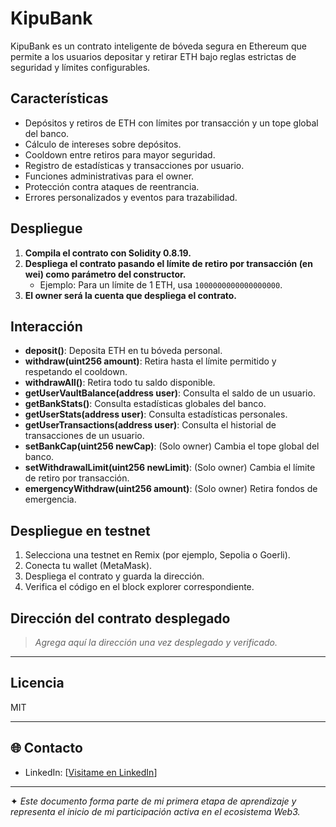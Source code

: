 # KipuBank

KipuBank es un contrato inteligente de bóveda segura en Ethereum que permite a los usuarios depositar y retirar ETH bajo reglas estrictas de seguridad y límites configurables.

## Características

- Depósitos y retiros de ETH con límites por transacción y un tope global del banco.
- Cálculo de intereses sobre depósitos.
- Cooldown entre retiros para mayor seguridad.
- Registro de estadísticas y transacciones por usuario.
- Funciones administrativas para el owner.
- Protección contra ataques de reentrancia.
- Errores personalizados y eventos para trazabilidad.

## Despliegue

1. **Compila el contrato con Solidity 0.8.19.**
2. **Despliega el contrato pasando el límite de retiro por transacción (en wei) como parámetro del constructor.**
   - Ejemplo: Para un límite de 1 ETH, usa `1000000000000000000`.
3. **El owner será la cuenta que despliega el contrato.**

## Interacción

- **deposit()**: Deposita ETH en tu bóveda personal.
- **withdraw(uint256 amount)**: Retira hasta el límite permitido y respetando el cooldown.
- **withdrawAll()**: Retira todo tu saldo disponible.
- **getUserVaultBalance(address user)**: Consulta el saldo de un usuario.
- **getBankStats()**: Consulta estadísticas globales del banco.
- **getUserStats(address user)**: Consulta estadísticas personales.
- **getUserTransactions(address user)**: Consulta el historial de transacciones de un usuario.
- **setBankCap(uint256 newCap)**: (Solo owner) Cambia el tope global del banco.
- **setWithdrawalLimit(uint256 newLimit)**: (Solo owner) Cambia el límite de retiro por transacción.
- **emergencyWithdraw(uint256 amount)**: (Solo owner) Retira fondos de emergencia.

## Despliegue en testnet

1. Selecciona una testnet en Remix (por ejemplo, Sepolia o Goerli).
2. Conecta tu wallet (MetaMask).
3. Despliega el contrato y guarda la dirección.
4. Verifica el código en el block explorer correspondiente.

## Dirección del contrato desplegado

> _Agrega aquí la dirección una vez desplegado y verificado._

---

## Licencia

MIT

---

## 🌐 Contacto 
- LinkedIn: [[Visitame en LinkedIn](https://www.linkedin.com/in/christianzamorahermida/)]  
 

---
✦ *Este documento forma parte de mi primera etapa de aprendizaje y representa el inicio de mi participación activa en el ecosistema Web3.*  
